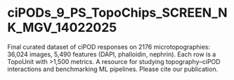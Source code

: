# ciPODs_9_PS_TopoChips_SCREEN_NK_MGV_14022025
Final curated dataset of ciPOD responses on 2176 microtopographies: 36,024 images, 5,490 features (DAPI, phalloidin, nephrin). Each row is a TopoUnit with >1,500 metrics. A resource for studying topography–ciPOD interactions and benchmarking ML pipelines. Please cite our publication.

